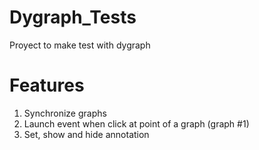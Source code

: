 # Dygraph_Tests
Proyect to make test with dygraph

# Features
1. Synchronize graphs
2. Launch event when click at point of a graph (graph #1) 
3. Set, show and hide annotation
